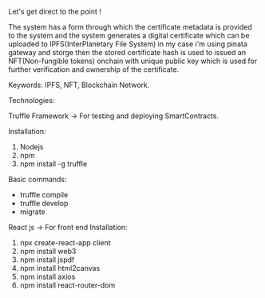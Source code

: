 Let's get direct to the point !

The system has a form through which the certificate metadata is provided to the system and the system generates a digital certificate which can be uploaded to IPFS(InterPlanetary File System)  in my case i'm using pinata gateway and storge then the stored certificate hash is used to issued an NFT(Non-fungible tokens) onchain with unique public key which is used for further verification and ownership of the certificate.

Keywords: IPFS, NFT, Blockchain Network.

Technologies:

Truffle Framework -> For testing and deploying SmartContracts.

Installation:
1) Nodejs
2) npm
3) npm install -g truffle

Basic commands: 
* truffle compile
* truffle develop
* migrate
  

React js -> For front end
Installation:
1) npx create-react-app client
2) npm install web3 
3) npm install jspdf 
4) npm install html2canvas
5) npm install axios
6) npm install react-router-dom



